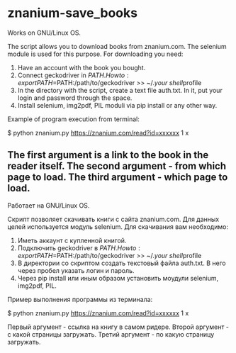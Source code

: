# znanium-save_books
Works on GNU/Linux OS.

The script allows you to download books from znanium.com. The selenium module is used for this purpose.
For downloading you need:
1. Have an account with the book you bought.
2. Connect geckodriver in $PATH.
How to:
export PATH=$PATH:/path/to/geckodriver >> ~/.*your shell*profile
3. In the directory with the script, create a text file auth.txt. In it, put your login and password through the space.
4. Install selenium, img2pdf, PIL moduli via pip install or any other way.

Example of program execution from terminal:

$ python znanium.py https://znanium.com/read?id=xxxxxx 1 x

The first argument is a link to the book in the reader itself.
The second argument - from which page to load.
The third argument - which page to load.
----------------------------------------------------------------------------
Работает на GNU/Linux OS.

Скрипт позволяет скачивать книги с сайта znanium.com. Для данных целей используется модуль selenium.
Для скачивания вам необходимо:
1. Иметь аккаунт с купленной книгой.
2. Подключить geckodriver в $PATH.
How to:
export PATH=$PATH:/path/to/geckodriver >> ~/.*your shell*profile
3. В директории со скриптом создать текстовый файла auth.txt. В него через пробел указать логин и пароль.
4. Через pip install или иным образом установить моудули selenium, img2pdf, PIL.

Пример выполнения программы из терминала:

$ python znanium.py https://znanium.com/read?id=xxxxxx 1 x

Первый аргумент - ссылка на книгу в самом ридере.
Второй аргумент - с какой страницы загружать.
Третий аргумент - по какую страницу загружать.
